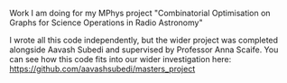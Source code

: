 Work I am doing for my MPhys project "Combinatorial Optimisation on Graphs for Science Operations in Radio Astronomy"

I wrote all this code independently, but the wider project was completed alongside Aavash Subedi and supervised by Professor Anna Scaife. You can see how this code fits into our wider investigation here: https://github.com/aavashsubedi/masters_project

